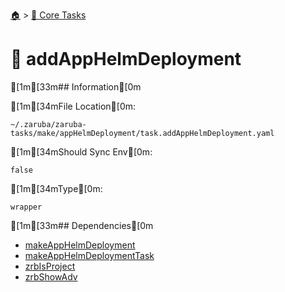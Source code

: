 <!--startTocHeader-->
[🏠](../README.md) > [🥝 Core Tasks](README.md)
# 🚢 addAppHelmDeployment
<!--endTocHeader-->

[1m[33m## Information[0m

[1m[34mFile Location[0m:

    ~/.zaruba/zaruba-tasks/make/appHelmDeployment/task.addAppHelmDeployment.yaml

[1m[34mShould Sync Env[0m:

    false

[1m[34mType[0m:

    wrapper


[1m[33m## Dependencies[0m

* [makeAppHelmDeployment](make-app-helm-deployment.md)
* [makeAppHelmDeploymentTask](make-app-helm-deployment-task.md)
* [zrbIsProject](zrb-is-project.md)
* [zrbShowAdv](zrb-show-adv.md)